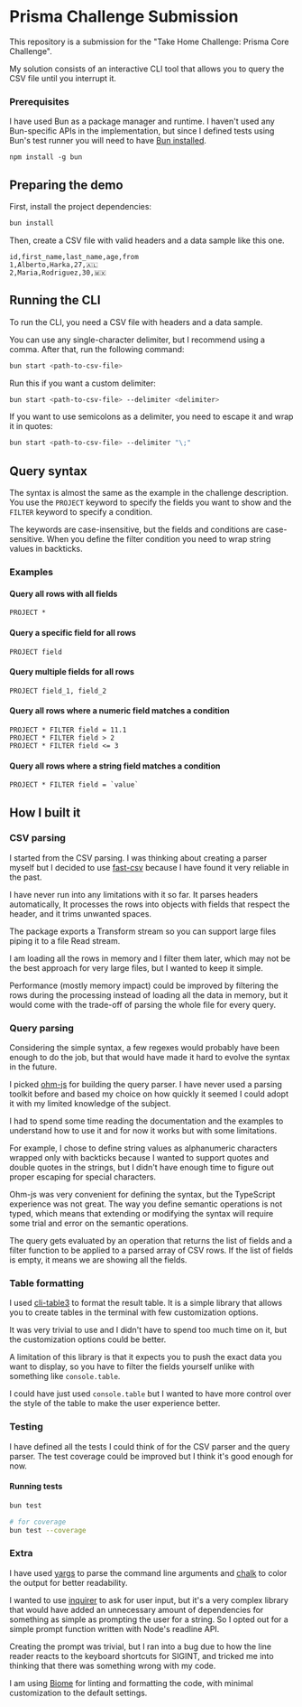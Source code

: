 # Prisma Challenge Submission

This repository is a submission for the "Take Home Challenge: Prisma Core Challenge".

My solution consists of an interactive CLI tool that allows you to query the CSV file until you interrupt it.

### Prerequisites

I have used Bun as a package manager and runtime. I haven't used any Bun-specific APIs in the implementation, but since I defined tests using Bun's test runner you will need to have [Bun installed](https://bun.sh/docs/installation).

```base
npm install -g bun
```

## Preparing the demo

First, install the project dependencies:

```bash
bun install
```

Then, create a CSV file with valid headers and a data sample like this one.

```
id,first_name,last_name,age,from
1,Alberto,Harka,27,🇦🇱
2,Maria,Rodriguez,30,🇲🇽
```

## Running the CLI

To run the CLI, you need a CSV file with headers and a data sample.

You can use any single-character delimiter, but I recommend using a comma.
After that, run the following command:

```bash
bun start <path-to-csv-file>
```

Run this if you want a custom delimiter:

```bash
bun start <path-to-csv-file> --delimiter <delimiter>
```

If you want to use semicolons as a delimiter, you need to escape it and wrap it in quotes:

```bash
bun start <path-to-csv-file> --delimiter "\;"
```

## Query syntax

The syntax is almost the same as the example in the challenge description.
You use the `PROJECT` keyword to specify the fields you want to show and the `FILTER` keyword to specify a condition.

The keywords are case-insensitive, but the fields and conditions are case-sensitive.
When you define the filter condition you need to wrap string values in backticks.

### Examples

#### Query all rows with all fields

```
PROJECT *
```

#### Query a specific field for all rows

```
PROJECT field
```

#### Query multiple fields for all rows

```
PROJECT field_1, field_2
```

#### Query all rows where a numeric field matches a condition

```
PROJECT * FILTER field = 11.1
PROJECT * FILTER field > 2
PROJECT * FILTER field <= 3
```

#### Query all rows where a string field matches a condition

```
PROJECT * FILTER field = `value`
```

## How I built it

### CSV parsing

I started from the CSV parsing. I was thinking about creating a parser myself but I decided to use [fast-csv](https://www.npmjs.com/package/@fast-csv/parse) because I have found it very reliable in the past.

I have never run into any limitations with it so far. It parses headers automatically, It processes the rows into objects with fields that respect the header, and it trims unwanted spaces.

The package exports a Transform stream so you can support large files piping it to a file Read stream.

I am loading all the rows in memory and I filter them later, which may not be the best approach for very large files, but I wanted to keep it simple.

Performance (mostly memory impact) could be improved by filtering the rows during the processing instead of loading all the data in memory, but it would come with the trade-off of parsing the whole file for every query.

### Query parsing

Considering the simple syntax, a few regexes would probably have been enough to do the job, but that would have made it hard to evolve the syntax in the future.

I picked [ohm-js](https://www.npmjs.com/package/ohm-js) for building the query parser.
I have never used a parsing toolkit before and based my choice on how quickly it seemed I could adopt it with my limited knowledge of the subject.

I had to spend some time reading the documentation and the examples to understand how to use it and for now it works but with some limitations.

For example, I chose to define string values as alphanumeric characters wrapped only with backticks because I wanted to support quotes and double quotes in the strings, but I didn't have enough time to figure out proper escaping for special characters.

Ohm-js was very convenient for defining the syntax, but the TypeScript experience was not great. The way you define semantic operations is not typed, which means that extending or modifying the syntax will require some trial and error on the semantic operations.

The query gets evaluated by an operation that returns the list of fields and a filter function to be applied to a parsed array of CSV rows. If the list of fields is empty, it means we are showing all the fields.

### Table formatting

I used [cli-table3](https://www.npmjs.com/package/cli-table3) to format the result table.
It is a simple library that allows you to create tables in the terminal with few customization options.

It was very trivial to use and I didn't have to spend too much time on it, but the customization options could be better.

A limitation of this library is that it expects you to push the exact data you want to display, so you have to filter the fields yourself unlike with something like `console.table`.

I could have just used `console.table` but I wanted to have more control over the style of the table to make the user experience better.

### Testing

I have defined all the tests I could think of for the CSV parser and the query parser. The test coverage could be improved but I think it's good enough for now.

#### Running tests

```bash
bun test

# for coverage
bun test --coverage
```

### Extra

I have used [yargs](https://www.npmjs.com/package/yargs) to parse the command line arguments and [chalk](https://www.npmjs.com/package/chalk) to color the output for better readability.

I wanted to use [inquirer](https://www.npmjs.com/package/inquirer) to ask for user input, but it's a very complex library that would have added an unnecessary amount of dependencies for something as simple as prompting the user for a string. So I opted out for a simple prompt function written with Node's readline API.

Creating the prompt was trivial, but I ran into a bug due to how the line reader reacts to the keyboard shortcuts for SIGINT, and tricked me into thinking that there was something wrong with my code.

I am using [Biome](https://biomejs.dev/) for linting and formatting the code, with minimal customization to the default settings.
